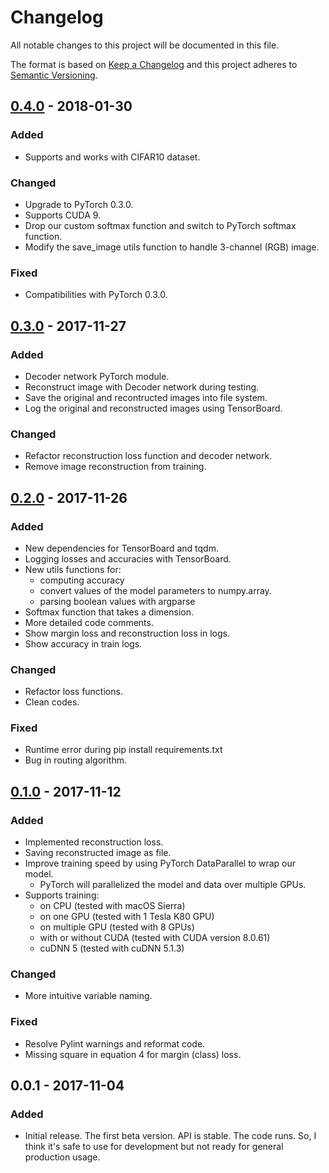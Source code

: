 # Changelog
All notable changes to this project will be documented in this file.

The format is based on [Keep a Changelog](http://keepachangelog.com/en/1.0.0/)
and this project adheres to [Semantic Versioning](http://semver.org/spec/v2.0.0.html).

## [0.4.0] - 2018-01-30
### Added
- Supports and works with CIFAR10 dataset.

### Changed
- Upgrade to PyTorch 0.3.0.
- Supports CUDA 9.
- Drop our custom softmax function and switch to PyTorch softmax function.
- Modify the save_image utils function to handle 3-channel (RGB) image.

### Fixed
- Compatibilities with PyTorch 0.3.0.

## [0.3.0] - 2017-11-27
### Added
- Decoder network PyTorch module.
- Reconstruct image with Decoder network during testing.
- Save the original and recontructed images into file system.
- Log the original and reconstructed images using TensorBoard.

### Changed
- Refactor reconstruction loss function and decoder network.
- Remove image reconstruction from training.

## [0.2.0] - 2017-11-26
### Added
- New dependencies for TensorBoard and tqdm.
- Logging losses and accuracies with TensorBoard.
- New utils functions for:
    - computing accuracy
    - convert values of the model parameters to numpy.array.
    - parsing boolean values with argparse
- Softmax function that takes a dimension.
- More detailed code comments.
- Show margin loss and reconstruction loss in logs.
- Show accuracy in train logs.

### Changed
- Refactor loss functions.
- Clean codes.

### Fixed
- Runtime error during pip install requirements.txt
- Bug in routing algorithm.

## [0.1.0] - 2017-11-12
### Added
- Implemented reconstruction loss.
- Saving reconstructed image as file.
- Improve training speed by using PyTorch DataParallel to wrap our model.
    - PyTorch will parallelized the model and data over multiple GPUs.
- Supports training:
    - on CPU (tested with macOS Sierra)
    - on one GPU (tested with 1 Tesla K80 GPU)
    - on multiple GPU (tested with 8 GPUs)
    - with or without CUDA (tested with CUDA version 8.0.61)
    - cuDNN 5 (tested with cuDNN 5.1.3)

### Changed
- More intuitive variable naming.

### Fixed
- Resolve Pylint warnings and reformat code.
- Missing square in equation 4 for margin (class) loss.

## 0.0.1 - 2017-11-04
### Added
- Initial release. The first beta version. API is stable. The code runs. So, I think it's safe to use for development but not ready for general production usage.

[Unreleased]: https://github.com/cedrickchee/capsule-net-pytorch/compare/v1.0.0...HEAD
[0.1.0]: https://github.com/cedrickchee/capsule-net-pytorch/compare/v0.0.1...v0.1.0
[0.2.0]: https://github.com/cedrickchee/capsule-net-pytorch/compare/v0.1.0...v0.2.0
[0.3.0]: https://github.com/cedrickchee/capsule-net-pytorch/compare/v0.2.0...v0.3.0
[0.4.0]: https://github.com/cedrickchee/capsule-net-pytorch/compare/v0.3.0...v0.4.0
